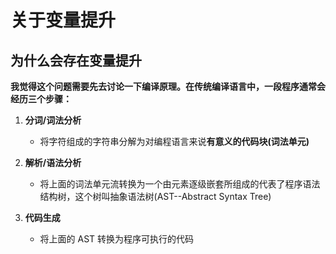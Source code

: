 <!--
 * @Description: 变量提升
 * @Author: wangyi
 * @Date: 2019-09-05 11:06:08
 * @LastEditTime: 2019-09-08 16:00:20
 * @LastEditors: Please set LastEditors
 -->

# 关于变量提升

## 为什么会存在变量提升

**我觉得这个问题需要先去讨论一下编译原理。在传统编译语言中，一段程序通常会经历三个步骤：**

1. **分词/词法分析**

   - 将字符组成的字符串分解为对编程语言来说**有意义的代码块(词法单元)**

2. **解析/语法分析**

   - 将上面的词法单元流转换为一个由元素逐级嵌套所组成的代表了程序语法结构树，这个树叫抽象语法树(AST--Abstract Syntax Tree)

3. **代码生成**
   - 将上面的 AST 转换为程序可执行的代码
